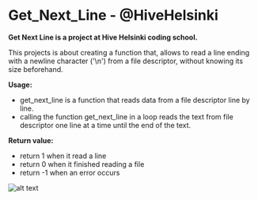 # Get_Next_Line - @HiveHelsinki

**Get Next Line is a project at Hive Helsinki coding school.**

This projects is about creating a function that, allows to read a line ending with a newline character ('\n') from a file descriptor, without knowing its size beforehand. 

**Usage:**
* get_next_line is a function that reads data from a file descriptor line by line.
* calling the function get_next_line in a loop reads the text from file descriptor one line at a time until the end of the text.


**Return value:**
* return 1 when it read a line
* return 0 when it finished reading a file
* return -1 when an error occurs

![alt text](https://user-images.githubusercontent.com/49685048/71586078-91e76e80-2b21-11ea-8156-c9f013ad8302.png)
